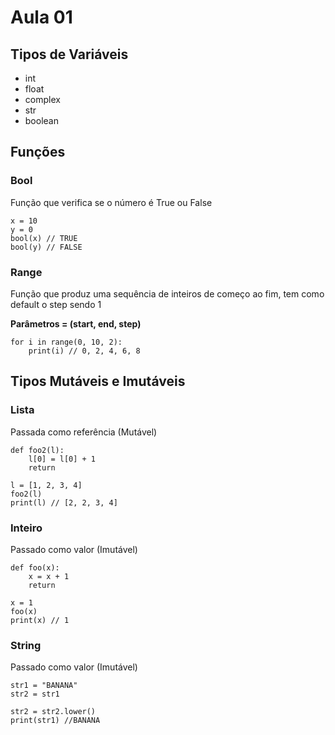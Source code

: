 # Aula 01

## Tipos de Variáveis
- int
- float
- complex
- str
- boolean

## Funções

### Bool

Função que verifica se o número é True ou False

```
x = 10
y = 0
bool(x) // TRUE
bool(y) // FALSE
```

### Range
Função que produz uma sequência de inteiros de começo ao fim, tem como default o step sendo 1

<b>Parâmetros = (start, end, step)</b>

```
for i in range(0, 10, 2):
    print(i) // 0, 2, 4, 6, 8
```

## Tipos Mutáveis e Imutáveis

### Lista
Passada como referência (Mutável)

```
def foo2(l):
    l[0] = l[0] + 1
    return

l = [1, 2, 3, 4]
foo2(l)
print(l) // [2, 2, 3, 4]
```

### Inteiro
Passado como valor (Imutável)

```
def foo(x):
    x = x + 1
    return

x = 1
foo(x)
print(x) // 1
```

### String
Passado como valor (Imutável)

```
str1 = "BANANA"
str2 = str1

str2 = str2.lower()
print(str1) //BANANA 
```